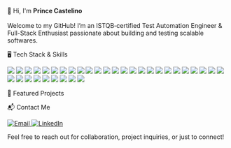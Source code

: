 👋 Hi, I'm **Prince Castelino**  
<br/>
Welcome to my GitHub! I’m an ISTQB‑certified Test Automation Engineer & Full-Stack Enthusiast passionate about building and testing scalable softwares.


🖥️ Tech Stack & Skills
<p>
  <!-- Languages -->
  <img src="https://img.shields.io/badge/javascript-F7DF1E?style=for-the-badge&logo=javascript&logoColor=black"/>
  <img src="https://img.shields.io/badge/typescript-3178C6?style=for-the-badge&logo=typescript&logoColor=white"/>
  <img src="https://img.shields.io/badge/kotlin-7F52FF?style=for-the-badge&logo=kotlin&logoColor=white"/>
  <img src="https://img.shields.io/badge/html5-E34F26?style=for-the-badge&logo=html5&logoColor=white"/>
  <img src="https://img.shields.io/badge/css3-1572B6?style=for-the-badge&logo=css3&logoColor=white"/>

  <!-- Frontend -->
  <img src="https://img.shields.io/badge/react-20232A?style=for-the-badge&logo=react&logoColor=61DAFB"/>
  <img src="https://img.shields.io/badge/jquery-0769AD?style=for-the-badge&logo=jquery&logoColor=white"/>
  <img src="https://img.shields.io/badge/bootstrap-7952B3?style=for-the-badge&logo=bootstrap&logoColor=white"/>
  <img src="https://img.shields.io/badge/flutter-02569B?style=for-the-badge&logo=flutter&logoColor=white"/>

  <!-- Backend & APIs -->
  <img src="https://img.shields.io/badge/node.js-339933?style=for-the-badge&logo=nodedotjs&logoColor=white"/>
  <img src="https://img.shields.io/badge/express.js-000000?style=for-the-badge&logo=express&logoColor=white"/>
  <img src="https://img.shields.io/badge/REST%20API-02569B?style=for-the-badge&logo=postman&logoColor=white"/>
  <img src="https://img.shields.io/badge/graphql-E10098?style=for-the-badge&logo=graphql&logoColor=white"/>
  <img src="https://img.shields.io/badge/EJS-8C8C8C?style=for-the-badge&logoColor=white"/>
  <img src="https://img.shields.io/badge/wordpress-21759B?style=for-the-badge&logo=wordpress&logoColor=white"/>
  
  
  <!-- Databases -->
  <img src="https://img.shields.io/badge/mysql-4479A1?style=for-the-badge&logo=mysql&logoColor=white"/>
  <img src="https://img.shields.io/badge/mongodb-47A248?style=for-the-badge&logo=mongodb&logoColor=white"/>
  <img src="https://img.shields.io/badge/firebase-FFCA28?style=for-the-badge&logo=firebase&logoColor=black"/>


  <!-- QA Tools -->
  <img src="https://img.shields.io/badge/selenium-43B02A?style=for-the-badge&logo=selenium&logoColor=white"/>
  <img src="https://img.shields.io/badge/protractor-9C27B0?style=for-the-badge&logo=protractor&logoColor=white"/>
  <img src="https://img.shields.io/badge/sahi%20pro-FF6F00?style=for-the-badge&logo=testing-library&logoColor=white"/>
  <img src="https://img.shields.io/badge/jasmine-8A4182?style=for-the-badge&logo=jasmine&logoColor=white"/>
  <img src="https://img.shields.io/badge/cucumber-23D96C?style=for-the-badge&logo=cucumber&logoColor=white"/>
  <img src="https://img.shields.io/badge/tosca-1E90FF?style=for-the-badge&logo=tricentis&logoColor=white"/>
  <img src="https://img.shields.io/badge/autoit-1C1C1C?style=for-the-badge&logo=windows&logoColor=white"/>
  <img src="https://img.shields.io/badge/postman-FF6C37?style=for-the-badge&logo=postman&logoColor=white"/>
  <img src="https://img.shields.io/badge/uipath-003BFF?style=for-the-badge&logo=uipath&logoColor=white"/>

  <!-- DevOps & Tools -->
  <img src="https://img.shields.io/badge/docker-2496ED?style=for-the-badge&logo=docker&logoColor=white"/>
  <img src="https://img.shields.io/badge/azure%20pipelines-2560E0?style=for-the-badge&logo=azurepipelines&logoColor=white"/>
  <img src="https://img.shields.io/badge/git-F05032?style=for-the-badge&logo=git&logoColor=white"/>
  <img src="https://img.shields.io/badge/github-181717?style=for-the-badge&logo=github&logoColor=white"/>
  <img src="https://img.shields.io/badge/jira-0052CC?style=for-the-badge&logo=jira&logoColor=white"/>
  <img src="https://img.shields.io/badge/confluence-172B4D?style=for-the-badge&logo=confluence&logoColor=white"/>
  <img src="https://img.shields.io/badge/canva-00C4CC?style=for-the-badge&logo=canva&logoColor=white"/>
</p>

🌟 Featured Projects

📬 Contact Me
<p> <a href="mailto:careers.prince.castelino@gmail.com"> <img alt="Email" src="https://img.shields.io/badge/email-D14836?style=for-the-badge&logo=gmail&logoColor=white" /> </a> <a href="https://www.linkedin.com/in/prince-castelino-97ba26194/"> <img alt="LinkedIn" src="https://img.shields.io/badge/linkedin-0A66C2?style=for-the-badge&logo=linkedin&logoColor=white" /> </a> 

</p>
Feel free to reach out for collaboration, project inquiries, or just to connect!
